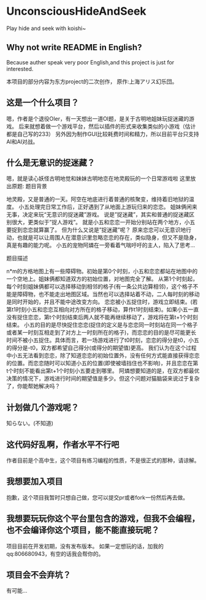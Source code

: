 # UnconsciousHideAndSeek
Play hide and seek with koishi~

## Why not write README in English?
Because auther speak very poor English,and this project is just for interested. 

本项目的部分内容为东方project的二次创作，
原作:上海アリス幻乐団。

## 这是一个什么项目？
嗯，作者是个退役OIer，有一天想出一道OI题，是关于古明地姐妹玩捉迷藏的游戏。
后来就想着做一个游戏平台，然后以插件的形式来收集类似的小游戏（估计都是自己写的233）
另外因为制作GUI比较耗费时间和精力，所以目前平台只支持AI和AI对战。

## 什么是无意识的捉迷藏？

嗯，就是读心妖怪古明地觉和妹妹古明地恋在地灵殿玩的一个日常游戏啦
这里放出原题:
题目背景

地灵殿，又是普通的一天。阿空在地底进行着普通的核聚变，维持着旧地狱的温度。
小五处理完日常工作后，正好遇到了从地面上游玩归来的恋恋。
姐妹俩闲来无事，决定来玩“无意识的捉迷藏”游戏。
说是”捉迷藏”，其实和普通的捉迷藏区别很大，更类似于”捉人游戏”。
就是小五和恋恋一开始分别站在两个地方，小五要捉到恋恋就算赢了。
但为什么又说是”捉迷藏”呢？
原来恋恋可以无意识地行动，也就是可以让周围人在潜意识里忽略恋恋的存在，类似隐身，但又不是隐身，真是有趣的能力呢。
小五的宠物阿燐在一旁看着气喘吁吁的主人，陷入了思考...

题目描述

n*m的方格地图上有一些障碍物。初始是第0个时刻，小五和恋恋都站在地图中的一个空地上。姐妹俩都知道双方的初始位置，对地图完全了解。
从第1个时刻起，每个时刻姐妹俩都可以选择移动到相邻的格子(有一条公共边算相邻)，这个格子不能是障碍物，也不能走出地图区域。当然也可以选择站着不动，二人每时刻的移动是同时开始的，并且不能中途改变方向。
恋恋被小五捉住时，游戏立即结束。(若第t1时刻小五和恋恋互相向对方所在的格子移动，算作t1时刻结束)。如果小五一直没有捉住恋恋，第t个时刻结束后两人就不能再继续移动了，游戏将在第t+1个时刻结束。
小五的目的是尽快捉住恋恋(捉住的定义是与恋恋同一时刻站在同一个格子或者某一时刻互相走到了对方上一时刻所在的格子)，而恋恋的目的是尽可能更长时间不被小五捉住。具体而言，若一场游戏进行了t0时刻，恋恋的得分是t0，小五的得分是-t0，双方都希望自己得分(或得分的期望值)更高。
我们认为在这个过程中小五无法看到恋恋，除了知道恋恋的初始位置外，没有任何方式能直接获得恋恋的位置。而恋恋随时可以知道小五的位置(即使被墙挡住也不影响)，并且恋恋在第t个时刻不能看出第t+1个时刻小五要走到哪里。
阿燐想要知道的是，在双方都最优决策的情况下，游戏进行时间的期望值是多少。但这个问题对猫脑袋来说过于复杂了，你能帮她解决吗？

## 计划做几个游戏呢？
知らない。(不知道)

## 这代码好乱啊，作者水平不行吧
作者目前是个高中生，这个项目有练习编程的性质，不是很正式的那种，请谅解。

## 我想要加入项目
抱歉，这个项目我暂时只想自己做，您可以提交pr或者fork一份然后再去做。

## 我想要玩玩你这个平台里包含的游戏，但我不会编程，也不会编译你这个项目，能不能直接玩呢？
项目目前在开发初期，没有发布版本。
如果一定想玩的话，加我的qq:806680943，有空的话我会帮你的。

## 项目会不会弃坑？
有可能...